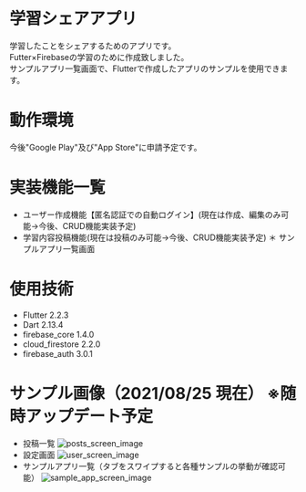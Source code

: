 # 学習シェアアプリ

学習したことをシェアするためのアプリです。  
Futter×Firebaseの学習のために作成致しました。  
サンプルアプリ一覧画面で、Flutterで作成したアプリのサンプルを使用できます。

# 動作環境
 
今後"Google Play"及び"App Store"に申請予定です。

# 実装機能一覧

* ユーザー作成機能【匿名認証での自動ログイン】(現在は作成、編集のみ可能→今後、CRUD機能実装予定) 
* 学習内容投稿機能(現在は投稿のみ可能→今後、CRUD機能実装予定)
＊ サンプルアプリ一覧画面

# 使用技術

* Flutter 2.2.3
* Dart 2.13.4
* firebase_core 1.4.0
* cloud_firestore 2.2.0
* firebase_auth 3.0.1

# サンプル画像（2021/08/25 現在） ※随時アップデート予定
* 投稿一覧
![posts_screen_image](https://user-images.githubusercontent.com/49052894/130783520-4c87e6eb-8f2f-47a5-85d6-47ce85310030.png)
* 設定画面
![user_screen_image](https://user-images.githubusercontent.com/49052894/130783595-13798a8d-1e65-48ab-898d-fdb6a8402fe1.png)
* サンプルアプリ一覧（タブをスワイプすると各種サンプルの挙動が確認可能）
![sample_app_screen_image](https://user-images.githubusercontent.com/49052894/130783540-8e7104c5-f1d4-4f71-9ee5-9501faa1bbd1.png)

